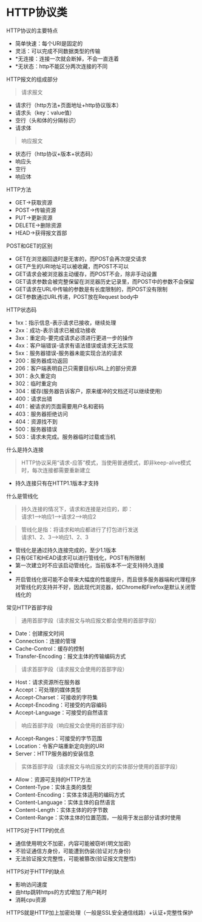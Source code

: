 HTTP协议类
=====
HTTP协议的主要特点
* 简单快速：每个URI是固定的
* 灵活：可以完成不同数据类型的传输
* *无连接：连接一次就会断掉，不会一直连着
* *无状态：http不能区分两次连接的不同

HTTP报文的组成部分
>请求报文
* 请求行（http方法+页面地址+http协议版本）
* 请求头（key：value值）
* 空行（头和体的分隔标识）
* 请求体
>响应报文
* 状态行（http协议+版本+状态码）
* 响应头
* 空行
* 响应体

HTTP方法
* GET->获取资源
* POST->传输资源
* PUT->更新资源
* DELETE->删除资源
* HEAD->获得报文首部

POST和GET的区别
* GET在浏览器回退时是无害的，而POST会再次提交请求
* GET产生的URI地址可以被收藏，而POST不可以
* GET请求会被浏览器主动缓存，而POST不会，除非手动设置
* GET请求参数会被完整保留在浏览器历史记录里，而POST中的参数不会保留
* GET请求在URL中传输的参数是有长度限制的，而POST没有限制
* GET参数通过URL传递，POST放在Request body中

HTTP状态码
* 1xx：指示信息-表示请求已接收，继续处理
* 2xx：成功-表示请求已被成功接收
* 3xx：重定向-要完成请求必须进行更进一步的操作
* 4xx：客户端错误-请求有语法错误或请求无法实现
* 5xx：服务器错误-服务器未能实现合法的请求
* 200：服务器成功返回
* 206：客户端表明自己只需要目标URL上的部分资源
* 301：永久重定向
* 302：临时重定向
* 304：缓存(服务器告诉客户，原来缓冲的文档还可以继续使用)
* 400：请求出错
* 401：被请求的页面需要用户名和密码
* 403：服务器拒绝访问
* 404：资源找不到
* 500：服务器错误
* 503：请求未完成。服务器临时过载或当机

什么是持久连接
>HTTP协议采用“请求-应答”模式，当使用普通模式，即非keep-alive模式时，每次连接都需要重新建立
* 持久连接只有在HTTP1.1版本才支持

什么是管线化
>持久连接的情况下，请求和连接是对应的，即：<br>
 请求1-->响应1-->请求2-->响应2

>管线化是指：将请求和响应都进行了打包进行发送<br>
 请求1、2、3-->响应1、2、3

 * 管线化是通过持久连接完成的，至少1.1版本
 * 只有GET和HEAD请求可以进行管线化，POST有所限制
 * 第一次建立时不应该启动管线化，当前版本不一定支持持久连接
 *
 * 开启管线化很可能不会带来大幅度的性能提升，而且很多服务器端和代理程序对管线化的支持并不好，因此现代浏览器，如Chrome和Firefox是默认关闭管线化的

常见HTTP首部字段
>通用首部字段（请求报文与响应报文都会使用的首部字段）
* Date：创建报文时间
* Connection：连接的管理
* Cache-Control：缓存的控制
* Transfer-Encoding：报文主体的传输编码方式

>请求首部字段（请求报文会使用的首部字段）
* Host：请求资源所在服务器
* Accept：可处理的媒体类型
* Accept-Charset：可接收的字符集
* Accept-Encoding：可接受的内容编码
* Accept-Language：可接受的自然语言

>响应首部字段（响应报文会使用的首部字段）
* Accept-Ranges：可接受的字节范围
* Location：令客户端重新定向到的URI
* Server：HTTP服务器的安装信息

>实体首部字段（请求报文与响应报文的的实体部分使用的首部字段）
* Allow：资源可支持的HTTP方法
* Content-Type：实体主类的类型
* Content-Encoding：实体主体适用的编码方式
* Content-Language：实体主体的自然语言
* Content-Length：实体主体的的字节数
* Content-Range：实体主体的位置范围，一般用于发出部分请求时使用

HTTPS对于HTTP的优点
* 通信使用明文不加密，内容可能被窃听(明文加密)
* 不验证通信方身份，可能遭到伪装(验证对方身份)
* 无法验证报文完整性，可能被篡改(验证报文完整性)

HTTPS对于HTTP的缺点
* 影响访问速度
* 由http跳转https的方式增加了用户耗时
* 消耗cpu资源

HTTPS就是HTTP加上加密处理（一般是SSL安全通信线路）+认证+完整性保护





























